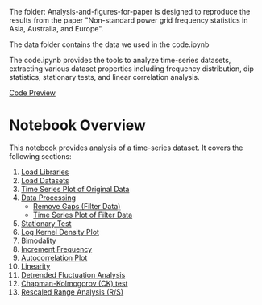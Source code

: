 The folder: Analysis-and-figures-for-paper is designed to reproduce the results from the paper "Non-standard power grid frequency statistics in Asia, Australia, and Europe".

The data folder contains the data we used in the code.ipynb

The code.ipynb provides the tools to analyze time-series datasets, extracting various dataset properties including frequency distribution, dip statistics, stationary tests, and linear correlation analysis.

[Code Preview](https://htmlpreview.github.io/?https://raw.githubusercontent.com/KIT-IAI-DRACOS/Non-standard-power-grid-frequency-statistics-in-Asia-Australia-and-Europe/main/code.html)

# Notebook Overview
This notebook provides analysis of a time-series dataset. It covers the following sections:

1. [Load Libraries](#Load-Libraries)
2. [Load Datasets](#Load-Datasets)
3. [Time Series Plot of Original Data](#Time-Series-Plot-of-Original-Data)
4. [Data Processing](#Data-Processing)
   - [Remove Gaps (Filter Data)](#Remove-Gaps-(Filter-Data))
   - [Time Series Plot of Filter Data](#Time-Series-Plot-of-Filter-Data)
5. [Stationary Test](#Stationary-Test)
6. [Log Kernel Density Plot](#Log-Kernel-Density-Plot)
7. [Bimodality](#Bimodality)
8. [Increment Frequency](#Increment-Frequency)
9. [Autocorrelation Plot](#Autocorrelation-Plot)
10. [Linearity](#Linearity)
11. [Detrended Fluctuation Analysis](#Detrended-Fluctuation-Analysis)
12. [Chapman-Kolmogorov (CK) test](#Chapman-Kolmogorov-(CK)-test)
13. [Rescaled Range Analysis (R/S)](#Rescaled-Range-Analysis-(R/S))


